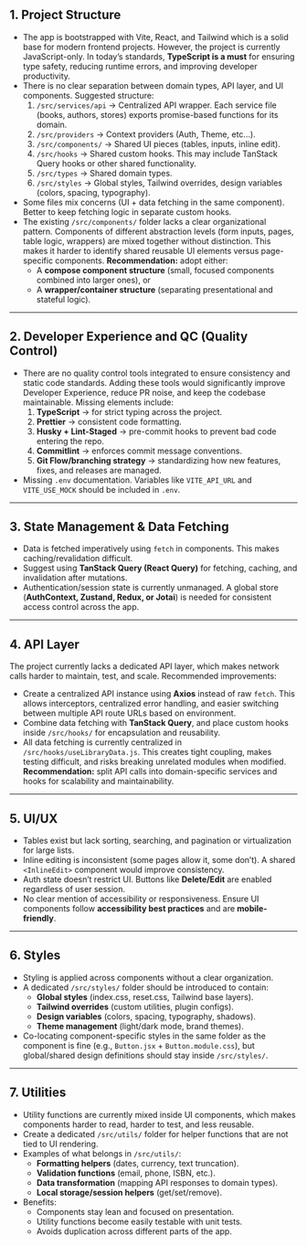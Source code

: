 ## 1. Project Structure

- The app is bootstrapped with Vite, React, and Tailwind which is a solid base for modern frontend projects. However, the project is currently JavaScript-only.
  In today’s standards, **TypeScript is a must** for ensuring type safety, reducing runtime errors, and improving developer productivity.
- There is no clear separation between domain types, API layer, and UI components. Suggested structure:
    1. `/src/services/api` -> Centralized API wrapper. Each service file (books, authors, stores) exports promise-based functions for its domain.
    2. `/src/providers` -> Context providers (Auth, Theme, etc...).
    3. `/src/components/` -> Shared UI pieces (tables, inputs, inline edit).
    4. `/src/hooks` -> Shared custom hooks. This may include TanStack Query hooks or other shared functionality.
    5. `/src/types` -> Shared domain types.
    6. `/src/styles` -> Global styles, Tailwind overrides, design variables (colors, spacing, typography).
- Some files mix concerns (UI + data fetching in the same component).
  Better to keep fetching logic in separate custom hooks.
- The existing `/src/components/` folder lacks a clear organizational pattern.
  Components of different abstraction levels (form inputs, pages, table logic, wrappers) are mixed together without distinction.
  This makes it harder to identify shared reusable UI elements versus page-specific components.
  **Recommendation:** adopt either:
  - A **compose component structure** (small, focused components combined into larger ones), or
  - A **wrapper/container structure** (separating presentational and stateful logic).

---

## 2. Developer Experience and QC (Quality Control)

- There are no quality control tools integrated to ensure consistency and static code standards. Adding these tools would significantly improve Developer Experience, reduce PR noise, and keep the codebase maintainable.
  Missing elements include:
    1. **TypeScript** → for strict typing across the project.
    2. **Prettier** → consistent code formatting.
    3. **Husky + Lint-Staged** → pre-commit hooks to prevent bad code entering the repo.
    4. **Commitlint** → enforces commit message conventions.
    5. **Git Flow/branching strategy** → standardizing how new features, fixes, and releases are managed.
- Missing `.env` documentation. Variables like `VITE_API_URL` and `VITE_USE_MOCK` should be included in `.env`.

---

## 3. State Management & Data Fetching

- Data is fetched imperatively using `fetch` in components. This makes caching/revalidation difficult.
- Suggest using **TanStack Query (React Query)** for fetching, caching, and invalidation after mutations.
- Authentication/session state is currently unmanaged.
  A global store (**AuthContext, Zustand, Redux, or Jotai**) is needed for consistent access control across the app.

---

## 4. API Layer

The project currently lacks a dedicated API layer, which makes network calls harder to maintain, test, and scale. Recommended improvements:

- Create a centralized API instance using **Axios** instead of raw `fetch`.
  This allows interceptors, centralized error handling, and easier switching between multiple API route URLs based on environment.
- Combine data fetching with **TanStack Query**, and place custom hooks inside `/src/hooks/` for encapsulation and reusability.
- All data fetching is currently centralized in `/src/hooks/useLibraryData.js`.
  This creates tight coupling, makes testing difficult, and risks breaking unrelated modules when modified.
  **Recommendation:** split API calls into domain-specific services and hooks for scalability and maintainability.

---

## 5. UI/UX

- Tables exist but lack sorting, searching, and pagination or virtualization for large lists.
- Inline editing is inconsistent (some pages allow it, some don’t).
  A shared `<InlineEdit>` component would improve consistency.
- Auth state doesn’t restrict UI.
  Buttons like **Delete/Edit** are enabled regardless of user session.
- No clear mention of accessibility or responsiveness.
  Ensure UI components follow **accessibility best practices** and are **mobile-friendly**.

---

## 6. Styles

- Styling is applied across components without a clear organization.
- A dedicated `/src/styles/` folder should be introduced to contain:
  - **Global styles** (index.css, reset.css, Tailwind base layers).
  - **Tailwind overrides** (custom utilities, plugin configs).
  - **Design variables** (colors, spacing, typography, shadows).
  - **Theme management** (light/dark mode, brand themes).
- Co-locating component-specific styles in the same folder as the component is fine (e.g., `Button.jsx` + `Button.module.css`), but global/shared design definitions should stay inside `/src/styles/`.

---

## 7. Utilities

- Utility functions are currently mixed inside UI components, which makes components harder to read, harder to test, and less reusable.
- Create a dedicated `/src/utils/` folder for helper functions that are not tied to UI rendering.
- Examples of what belongs in `/src/utils/`:
  - **Formatting helpers** (dates, currency, text truncation).
  - **Validation functions** (email, phone, ISBN, etc.).
  - **Data transformation** (mapping API responses to domain types).
  - **Local storage/session helpers** (get/set/remove).
- Benefits:
  - Components stay lean and focused on presentation.
  - Utility functions become easily testable with unit tests.
  - Avoids duplication across different parts of the app.
